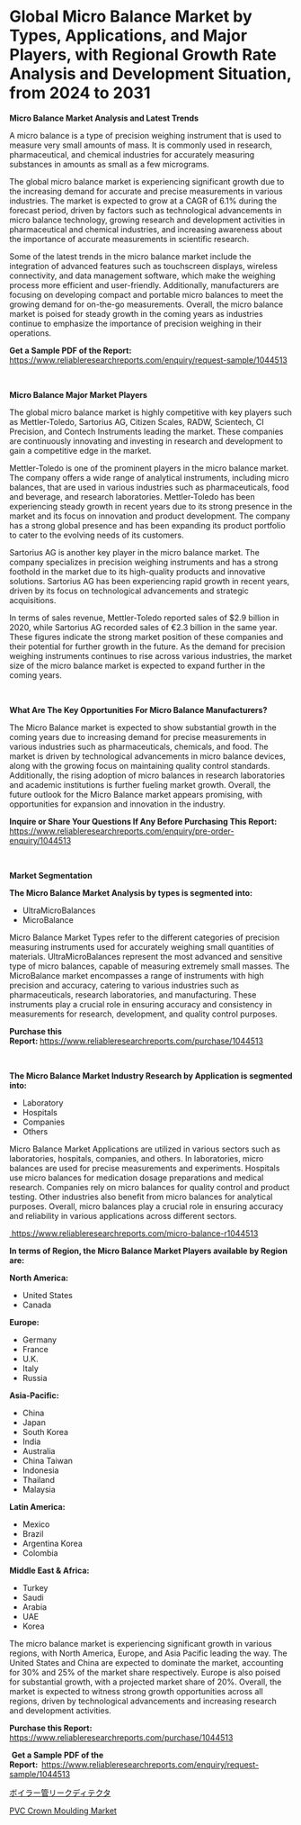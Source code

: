 <p><h1>Global Micro Balance Market by Types, Applications, and Major Players, with Regional Growth Rate Analysis and Development Situation, from 2024 to 2031</h1></p><p><strong>Micro Balance Market Analysis and Latest Trends</strong></p>
<p><p>A micro balance is a type of precision weighing instrument that is used to measure very small amounts of mass. It is commonly used in research, pharmaceutical, and chemical industries for accurately measuring substances in amounts as small as a few micrograms.</p><p>The global micro balance market is experiencing significant growth due to the increasing demand for accurate and precise measurements in various industries. The market is expected to grow at a CAGR of 6.1% during the forecast period, driven by factors such as technological advancements in micro balance technology, growing research and development activities in pharmaceutical and chemical industries, and increasing awareness about the importance of accurate measurements in scientific research.</p><p>Some of the latest trends in the micro balance market include the integration of advanced features such as touchscreen displays, wireless connectivity, and data management software, which make the weighing process more efficient and user-friendly. Additionally, manufacturers are focusing on developing compact and portable micro balances to meet the growing demand for on-the-go measurements. Overall, the micro balance market is poised for steady growth in the coming years as industries continue to emphasize the importance of precision weighing in their operations.</p></p>
<p><strong>Get a Sample PDF of the Report:&nbsp;</strong> <a href="https://www.reliableresearchreports.com/enquiry/request-sample/1044513">https://www.reliableresearchreports.com/enquiry/request-sample/1044513</a></p>
<p>&nbsp;</p>
<p><strong>Micro Balance Major Market Players</strong></p>
<p><p>The global micro balance market is highly competitive with key players such as Mettler-Toledo, Sartorius AG, Citizen Scales, RADW, Scientech, CI Precision, and Contech Instruments leading the market. These companies are continuously innovating and investing in research and development to gain a competitive edge in the market.</p><p>Mettler-Toledo is one of the prominent players in the micro balance market. The company offers a wide range of analytical instruments, including micro balances, that are used in various industries such as pharmaceuticals, food and beverage, and research laboratories. Mettler-Toledo has been experiencing steady growth in recent years due to its strong presence in the market and its focus on innovation and product development. The company has a strong global presence and has been expanding its product portfolio to cater to the evolving needs of its customers.</p><p>Sartorius AG is another key player in the micro balance market. The company specializes in precision weighing instruments and has a strong foothold in the market due to its high-quality products and innovative solutions. Sartorius AG has been experiencing rapid growth in recent years, driven by its focus on technological advancements and strategic acquisitions.</p><p>In terms of sales revenue, Mettler-Toledo reported sales of $2.9 billion in 2020, while Sartorius AG recorded sales of €2.3 billion in the same year. These figures indicate the strong market position of these companies and their potential for further growth in the future. As the demand for precision weighing instruments continues to rise across various industries, the market size of the micro balance market is expected to expand further in the coming years.</p></p>
<p>&nbsp;</p>
<p><strong>What Are The Key Opportunities For Micro Balance Manufacturers?</strong></p>
<p><p>The Micro Balance market is expected to show substantial growth in the coming years due to increasing demand for precise measurements in various industries such as pharmaceuticals, chemicals, and food. The market is driven by technological advancements in micro balance devices, along with the growing focus on maintaining quality control standards. Additionally, the rising adoption of micro balances in research laboratories and academic institutions is further fueling market growth. Overall, the future outlook for the Micro Balance market appears promising, with opportunities for expansion and innovation in the industry.</p></p>
<p><strong>Inquire or Share Your Questions If Any Before Purchasing This Report:</strong> <a href="https://www.reliableresearchreports.com/enquiry/pre-order-enquiry/1044513">https://www.reliableresearchreports.com/enquiry/pre-order-enquiry/1044513</a></p>
<p>&nbsp;</p>
<p><strong>Market Segmentation</strong></p>
<p><strong>The Micro Balance Market Analysis by types is segmented into:</strong></p>
<p><ul><li>UltraMicroBalances</li><li>MicroBalance</li></ul></p>
<p><p>Micro Balance Market Types refer to the different categories of precision measuring instruments used for accurately weighing small quantities of materials. UltraMicroBalances represent the most advanced and sensitive type of micro balances, capable of measuring extremely small masses. The MicroBalance market encompasses a range of instruments with high precision and accuracy, catering to various industries such as pharmaceuticals, research laboratories, and manufacturing. These instruments play a crucial role in ensuring accuracy and consistency in measurements for research, development, and quality control purposes.</p></p>
<p><strong>Purchase this Report:&nbsp;</strong><a href="https://www.reliableresearchreports.com/purchase/1044513">https://www.reliableresearchreports.com/purchase/1044513</a></p>
<p>&nbsp;</p>
<p><strong>The Micro Balance Market Industry Research by Application is segmented into:</strong></p>
<p><ul><li>Laboratory</li><li>Hospitals</li><li>Companies</li><li>Others</li></ul></p>
<p><p>Micro Balance Market Applications are utilized in various sectors such as laboratories, hospitals, companies, and others. In laboratories, micro balances are used for precise measurements and experiments. Hospitals use micro balances for medication dosage preparations and medical research. Companies rely on micro balances for quality control and product testing. Other industries also benefit from micro balances for analytical purposes. Overall, micro balances play a crucial role in ensuring accuracy and reliability in various applications across different sectors.</p></p>
<p><a href="https://www.reliableresearchreports.com/micro-balance-r1044513">&nbsp;https://www.reliableresearchreports.com/micro-balance-r1044513</a></p>
<p><strong>In terms of Region, the Micro Balance Market Players available by Region are:</strong></p>
<p>
    <p> <strong> North America: </strong>
        <ul>
            <li>United States</li>
            <li>Canada</li>
        </ul>
        </p> 
    <p> <strong> Europe: </strong>
        <ul>
            <li>Germany</li>
            <li>France</li>
            <li>U.K.</li>
            <li>Italy</li>
            <li>Russia</li>
        </ul>
        </p> 
    <p> <strong> Asia-Pacific: </strong>
        <ul>
            <li>China</li>
            <li>Japan</li>
            <li>South Korea</li>
            <li>India</li>
            <li>Australia</li>
            <li>China Taiwan</li>
            <li>Indonesia</li>
            <li>Thailand</li>
            <li>Malaysia</li>
        </ul>
        </p> 
    <p> <strong> Latin America: </strong>
        <ul>
            <li>Mexico</li>
            <li>Brazil</li>
            <li>Argentina Korea</li>
            <li>Colombia</li>
        </ul>
        </p> 
    <p> <strong> Middle East & Africa: </strong>
        <ul>
            <li>Turkey</li>
            <li>Saudi</li>
            <li>Arabia</li>
            <li>UAE</li>
            <li>Korea</li>
        </ul>
    </p>
    </p>
<p><p>The micro balance market is experiencing significant growth in various regions, with North America, Europe, and Asia Pacific leading the way. The United States and China are expected to dominate the market, accounting for 30% and 25% of the market share respectively. Europe is also poised for substantial growth, with a projected market share of 20%. Overall, the market is expected to witness strong growth opportunities across all regions, driven by technological advancements and increasing research and development activities.</p></p>
<p><strong>Purchase this Report: </strong><a href="https://www.reliableresearchreports.com/purchase/1044513">https://www.reliableresearchreports.com/purchase/1044513</a></p>
<p>&nbsp;<strong>Get a Sample PDF of the Report:&nbsp;&nbsp;</strong><a href="https://www.reliableresearchreports.com/enquiry/request-sample/1044513">https://www.reliableresearchreports.com/enquiry/request-sample/1044513</a></p>
<p><strong></strong></p>
<p><p><a href="https://medium.com/@jackparker654/%E3%83%9C%E3%82%A4%E3%83%A9%E3%83%BC%E3%83%81%E3%83%A5%E3%83%BC%E3%83%96%E3%81%AE%E6%BC%8F%E3%82%8C%E6%A4%9C%E7%9F%A5%E5%99%A8%E5%B8%82%E5%A0%B4%E8%A6%8F%E6%A8%A1%E3%81%A8%E5%B8%82%E5%A0%B4%E3%83%88%E3%83%AC%E3%83%B3%E3%83%89-%E5%AE%8C%E5%85%A8%E3%81%AA%E7%94%A3%E6%A5%AD%E6%A6%82%E8%A6%81-2024%E5%B9%B4%E3%81%8B%E3%82%892031%E5%B9%B4-3420749de890">ボイラー管リークディテクタ</a></p><p><a href="https://zircon-bluebell-299.notion.site/PVC-Crown-Moulding-Market-Size-and-Growth-Market-Segmentation-Regional-and-Country-Breakdowns-and-8c858900047746d79a61a16afeddacca">PVC Crown Moulding Market</a></p></p>